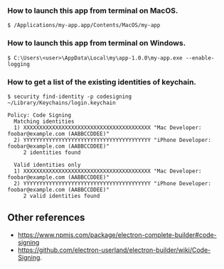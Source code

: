 
### How to launch this app from terminal on MacOS.

```
$ /Applications/my-app.app/Contents/MacOS/my-app
```

### How to launch this app from terminal on Windows.

```
$ C:\Users\<user>\AppData\Local\my\app-1.0.0\my-app.exe --enable-logging
```

### How to get a list of the existing identities of keychain.

```
$ security find-identity -p codesigning ~/Library/Keychains/login.keychain

Policy: Code Signing
  Matching identities
  1) XXXXXXXXXXXXXXXXXXXXXXXXXXXXXXXXXXXXXXXX "Mac Developer: foobar@example.com (AABBCCDDEE)"
  2) YYYYYYYYYYYYYYYYYYYYYYYYYYYYYYYYYYYYYYYY "iPhone Developer: foobar@example.com (AABBCCDDEE)"
     2 identities found

  Valid identities only
  1) XXXXXXXXXXXXXXXXXXXXXXXXXXXXXXXXXXXXXXXX "Mac Developer: foobar@example.com (AABBCCDDEE)"
  2) YYYYYYYYYYYYYYYYYYYYYYYYYYYYYYYYYYYYYYYY "iPhone Developer: foobar@example.com (AABBCCDDEE)"
     2 valid identities found
```

## Other references

 * https://www.npmjs.com/package/electron-complete-builder#code-signing
 * https://github.com/electron-userland/electron-builder/wiki/Code-Signing.


